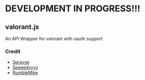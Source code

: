 # DEVELOPMENT IN PROGRESS!!!
## valorant.js
An API Wrapper for valorant with oauth support

### Credit
* [Sprayxe](https://twitter.com/Sprayxe_)
* [Speeedyyyy](https://twitter.com/Speeedyyyytv)
* [RumbleMike](https://twitter.com/RumbleMikee)


